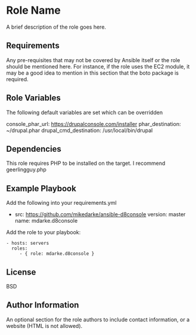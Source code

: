 Role Name
=========

A brief description of the role goes here.

Requirements
------------

Any pre-requisites that may not be covered by Ansible itself or the role should be mentioned here. For instance, if the role uses the EC2 module, it may be a good idea to mention in this section that the boto package is required.

Role Variables
--------------

The following default variables are set which can be overridden

console_phar_url: https://drupalconsole.com/installer
phar_destination: ~/drupal.phar
drupal_cmd_destination: /usr/local/bin/drupal

Dependencies
------------

This role requires PHP to be installed on the target. I recommend geerlingguy.php

Example Playbook
----------------

Add the following into your requirements.yml

- src: https://github.com/mikedarke/ansible-d8console
  version: master
  name: mdarke.d8console

Add the role to your playbook:

    - hosts: servers
      roles:
         - { role: mdarke.d8console }

License
-------

BSD

Author Information
------------------

An optional section for the role authors to include contact information, or a website (HTML is not allowed).

